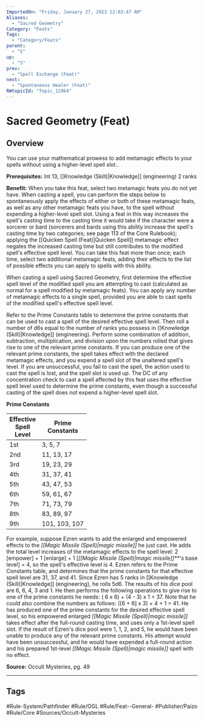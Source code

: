 ```yaml
---
ImportedOn: "Friday, January 27, 2023 12:02:47 AM"
Aliases:
  - "Sacred Geometry"
Category: "Feats"
Tags:
  - "Category/Feats"
parent:
  - "S"
up:
  - "S"
prev:
  - "Spell Exchange (Feat)"
next:
  - "Spontaneous Healer (Feat)"
RWtopicId: "Topic_12964"
---
```

# Sacred Geometry (Feat)
## Overview
You can use your mathematical prowess to add metamagic effects to your spells without using a higher-level spell slot..

**Prerequisites:** Int 13, [[Knowledge (Skill)|Knowledge]] (engineering) 2 ranks

**Benefit:** When you take this feat, select two metamagic feats you do not yet have. When casting a spell, you can perform the steps below to spontaneously apply the effects of either or both of these metamagic feats, as well as any other metamagic feats you have, to the spell without expending a higher-level spell slot. Using a feat in this way increases the spell's casting time to the casting time it would take if the character were a sorcerer or bard (sorcerers and bards using this ability increase the spell's casting time by two categories; see page 113 of the Core Rulebook); applying the [[Quicken Spell (Feat)|Quicken Spell]] metamagic effect negates the increased casting time but still contributes to the modified spell's effective spell level. You can take this feat more than once; each time, select two additional metamagic feats, adding their effects to the list of possible effects you can apply to spells with this ability.

When casting a spell using Sacred Geometry, first determine the effective spell level of the modified spell you are attempting to cast (calculated as normal for a spell modified by metamagic feats). You can apply any number of metamagic effects to a single spell, provided you are able to cast spells of the modified spell's effective spell level.

Refer to the Prime Constants table to determine the prime constants that can be used to cast a spell of the desired effective spell level. Then roll a number of d6s equal to the number of ranks you possess in [[Knowledge (Skill)|Knowledge]] (engineering). Perform some combination of addition, subtraction, multiplication, and division upon the numbers rolled that gives rise to one of the relevant prime constants. If you can produce one of the relevant prime constants, the spell takes effect with the declared metamagic effects, and you expend a spell slot of the unaltered spell's level. If you are unsuccessful, you fail to cast the spell, the action used to cast the spell is lost, and the spell slot is used up. The DC of any concentration check to cast a spell affected by this feat uses the effective spell level used to determine the prime constants, even though a successful casting of the spell does not expend a higher-level spell slot.

**Prime Constants**


| **Effective**<br>**Spell**<br>**Level** | **Prime**<br>**Constants** |
|---|---|
| 1st | 3, 5, 7 |
| 2nd | 11, 13, 17 |
| 3rd | 19, 23, 29 |
| 4th | 31, 37, 41 |
| 5th | 43, 47, 53 |
| 6th | 59, 61, 67 |
| 7th | 71, 73, 79 |
| 8th | 83, 89, 97 |
| 9th | 101, 103, 107 |

For example, suppose Ezren wants to add the enlarged and empowered effects to the *[[Magic Missile (Spell)|magic missile]]* he just cast. He adds the total level increases of the metamagic effects to the spell level: 2 \[empower] + 1 \[enlarge] + 1 \[*[[Magic Missile (Spell)|magic missile]]**'s* base level] = 4, so the spell's effective level is 4. Ezren refers to the Prime Constants table, and determines that the prime constants for that effective spell level are 31, 37, and 41. Since Ezren has 5 ranks in [[Knowledge (Skill)|Knowledge]] (engineering), he rolls 5d6. The results of his dice pool are 6, 6, 4, 3 and 1. He then performs the following operations to give rise to one of the prime constants he needs: ( 6 x 6) + (4 - 3) x 1 = 37. Note that he could also combine the numbers as follows: (\[6 + 6] x 3) + 4 + 1 = 41. He has produced one of the prime constants for the desired effective spell level, so his empowered enlarged *[[Magic Missile (Spell)|magic missile]]* takes effect after the full-round casting time, and uses only a 1st-level spell slot. If the result of Ezren's dice pool were 1, 1, 2, and 5, he would have been unable to produce any of the relevant prime constants. His attempt would have been unsuccessful, and he would have expended a full-round action and his prepared 1st-level *[[Magic Missile (Spell)|magic missile]]* spell with no effect.

**Source:** Occult Mysteries, pg. 49


---
## Tags
#Rule-System/Pathfinder #Rule/OGL #Rule/Feat--General- #Publisher/Paizo #Rule/Core #Sources/Occult-Mysteries

